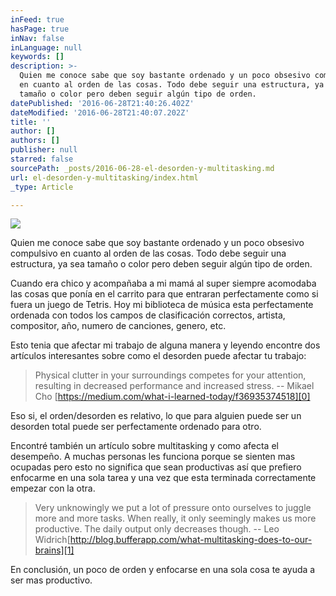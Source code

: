 ```yaml
---
inFeed: true
hasPage: true
inNav: false
inLanguage: null
keywords: []
description: >-
  Quien me conoce sabe que soy bastante ordenado y un poco obsesivo compulsivo
  en cuanto al orden de las cosas. Todo debe seguir una estructura, ya sea
  tamaño o color pero deben seguir algún tipo de orden.
datePublished: '2016-06-28T21:40:26.402Z'
dateModified: '2016-06-28T21:40:07.202Z'
title: ''
author: []
authors: []
publisher: null
starred: false
sourcePath: _posts/2016-06-28-el-desorden-y-multitasking.md
url: el-desorden-y-multitasking/index.html
_type: Article

---
```

![](https://the-grid-user-content.s3-us-west-2.amazonaws.com/b918fa60-3745-4614-9a9f-f4b0fcccf5be.jpg)

Quien me conoce sabe que soy bastante ordenado y un poco obsesivo compulsivo en cuanto al orden de las cosas. Todo debe seguir una estructura, ya sea tamaño o color pero deben seguir algún tipo de orden.

Cuando era chico y acompañaba a mi mamá al super siempre acomodaba las cosas que ponía en el carrito para que entraran perfectamente como si fuera un juego de Tetris. Hoy mi biblioteca de música esta perfectamente ordenada con todos los campos de clasificación correctos, artista, compositor, año, numero de canciones, genero, etc.

Esto tenia que afectar mi trabajo de alguna manera y leyendo encontre dos artículos interesantes sobre como el desorden puede afectar tu trabajo:

> Physical clutter in your surroundings competes for your attention, resulting in decreased performance and increased stress. -- Mikael Cho [https://medium.com/what-i-learned-today/f36935374518][0]

Eso si, el orden/desorden es relativo, lo que para alguien puede ser un desorden total puede ser perfectamente ordenado para otro.

Encontré también un artículo sobre multitasking y como afecta el desempeño. A muchas personas les funciona porque se sienten mas ocupadas pero esto no significa que sean productivas así que prefiero enfocarme en una sola tarea y una vez que esta terminada correctamente empezar con la otra.

> Very unknowingly we put a lot of pressure onto ourselves to juggle more and more tasks. When really, it only seemingly makes us more productive. The daily output only decreases though. -- Leo Widrich[http://blog.bufferapp.com/what-multitasking-does-to-our-brains][1]

En conclusión, un poco de orden y enfocarse en una sola cosa te ayuda a ser mas productivo.

[0]: https://medium.com/what-i-learned-today/f36935374518
[1]: http://blog.bufferapp.com/what-multitasking-does-to-our-brains "Multitasking"